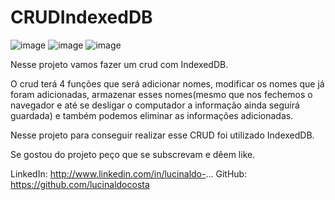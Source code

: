 # CRUDIndexedDB
![image](https://user-images.githubusercontent.com/104680398/198362135-af1e5bf0-c45c-43fc-b93e-3b8183349ebf.png)
![image](https://user-images.githubusercontent.com/104680398/198362549-3c8ce842-c2e6-4565-a378-d261217ecff3.png)
![image](https://user-images.githubusercontent.com/104680398/198362674-075a867a-3f2a-457a-9f66-e00a7ec66a48.png)



Nesse projeto vamos fazer um crud com IndexedDB.

O crud terá 4 funções que será adicionar nomes, modificar os nomes que já foram adicionadas, armazenar esses nomes(mesmo que nos fechemos o navegador e até se desligar o computador a informação ainda seguirá guardada) e também podemos eliminar as informações adicionadas.

Nesse projeto para conseguir realizar esse CRUD foi utilizado IndexedDB.

Se gostou do projeto peço que se subscrevam e dêem like.

LinkedIn: http://www.linkedin.com/in/lucinaldo-...
GitHub: https://github.com/lucinaldocosta
